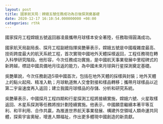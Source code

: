 ```yaml
---
layout: post
title: 國家航天局：嫦娥五號任務成功為日後探測奠基礎
date: 2020-12-17 16:10:54.000000000 +08:00
categories: rthk
---
```


國家探月工程嫦娥五號返回器凌晨攜帶月球樣本安全著陸，任務取得圓滿成功。

國家航天局副局長、探月工程副總指揮吳艷華表示，嫦娥五號是中國複雜度最高、技術跨度最大的航天系統工程，首次實現中國地外天體採樣返回，工程任務現在轉入科學研究階段。他形容，今次任務成功實施，是中國航天事業發展中里程碑式的新跨越，標誌中國具備地月往返的能力，為中國未來月球與行星探測奠定基礎。

吳艷華說，今次任務創造5項中國首次，包括在地外天體的採樣與封裝；地外天體上的點火起飛、精准入軌；月球軌道無人交會對接和樣品轉移；攜帶月球樣品以近第二宇宙速度再入返回；建立我國月球樣品的存儲、分析和研究系統。

吳艷華表示，中國探月工程四期和行星探測工程將接續實施，嫦娥六號、火星取樣返回、木星系探測等任務將按計劃陸續實施。他表示，中國願意繼續本著平等互利、和平利用、合作共贏，為推進世界航天事業發展、構建外空領域人類命運共同體，探索宇宙奧秘，增進人類福祉，作出更多體現中國創造的新貢獻。
